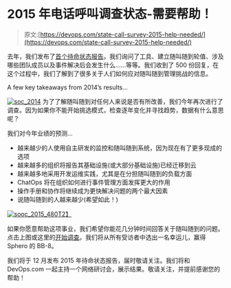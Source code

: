 # 2015 年电话呼叫调查状态-需要帮助！

> 原文:[https://devops.com/state-call-survey-2015-help-needed/](https://devops.com/state-call-survey-2015-help-needed/)

去年，我们发布了[首个待命状态报告](https://devops.com/2014/10/08/share-thoughts-on-call/)。我们询问了工具、建立随叫随到轮值、涉及哪些团队成员以及事件解决后会发生什么……等等。我们收到了 500 份回复，在这个过程中，我们了解到了很多关于人们如何应对随叫随到管理挑战的信息。

A few key takeaways from 2014’s results…

[![soc_2014](../Images/a307a11e44a567bccfc55c16038d4228.png)](https://victorops.com/blog/state-of-on-call-report-2014/) 
为了了解随叫随到对任何人来说是否有所改善，我们今年再次进行了调查。因为如果你不能开始挑选模式，检查逐年变化并寻找趋势，数据有什么意思呢？

我们对今年业绩的预测…

*   越来越少的人使用自主研发的监控和随叫随到系统，因为现在有了更多现成的选项
*   越来越多的组织将报告其基础设施(或大部分基础设施)已经迁移到云
*   越来越多地采用开发运维实践，尤其是在分担随叫随到的负载方面
*   ChatOps 将在组织如何进行事件管理方面发挥更大的作用
*   操作手册和协作将继续成为更快解决问题的两个最大因素
*   说随叫随到的人越来越少(希望如此！)

[![sooc_2015_480](../Images/0fa1b072a8c4377957681436a68ec950.png)T2】](https://www.research.net/r/devopsdotcom)

如果你愿意帮助这项事业，我们希望你能花几分钟时间回答关于随叫随到的问题。点击上图或这里的[开始调查](https://www.research.net/r/devopsdotcom)。我们将从所有受访者中选出一名幸运儿，赢得 Sphero 的 BB-8。

我们将于 12 月发布 2015 年待命状态报告，届时敬请关注。我们将和 DevOps.com 一起主持一个网络研讨会，展示结果。敬请关注，并提前感谢您的帮助！